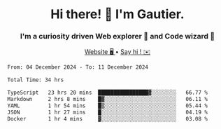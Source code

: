 <h1 align="center">Hi there! 👋 I'm Gautier.</h1>
<h3 align="center">I'm a curiosity driven Web explorer 🚀 and Code wizard 🧙</h3>

<p align="center">
  <a href="https://xisabla.github.io/">Website 🖥️ </a> •
  <a href="mailto:xisabla.dev@gmail.com">Say hi ! ✉️</a>
</p>

<!--START_SECTION:waka-->

```txt
From: 04 December 2024 - To: 11 December 2024

Total Time: 34 hrs

TypeScript   23 hrs 20 mins  ████████████████▓░░░░░░░░   66.77 %
Markdown     2 hrs 8 mins    █▓░░░░░░░░░░░░░░░░░░░░░░░   06.11 %
YAML         1 hr 54 mins    █▒░░░░░░░░░░░░░░░░░░░░░░░   05.44 %
JSON         1 hr 27 mins    █░░░░░░░░░░░░░░░░░░░░░░░░   04.19 %
Docker       1 hr 4 mins     ▓░░░░░░░░░░░░░░░░░░░░░░░░   03.08 %
```

<!--END_SECTION:waka-->
